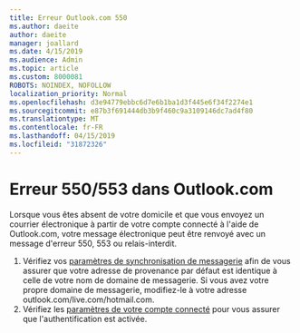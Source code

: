 ```yaml
---
title: Erreur Outlook.com 550
ms.author: daeite
author: daeite
manager: joallard
ms.date: 4/15/2019
ms.audience: Admin
ms.topic: article
ms.custom: 8000081
ROBOTS: NOINDEX, NOFOLLOW
localization_priority: Normal
ms.openlocfilehash: d3e94779ebbc6d7e6b1ba1d3f445e6f34f2274e1
ms.sourcegitcommit: e87b3f691444db3b9f460c9a3109146dc7ad4f80
ms.translationtype: MT
ms.contentlocale: fr-FR
ms.lasthandoff: 04/15/2019
ms.locfileid: "31872326"
---
```

# <a name="error-550553-in-outlookcom"></a>Erreur 550/553 dans Outlook.com

Lorsque vous êtes absent de votre domicile et que vous envoyez un courrier électronique à partir de votre compte connecté à l'aide de Outlook.com, votre message électronique peut être renvoyé avec un message d'erreur 550, 553 ou relais-interdit.
1. Vérifiez vos [paramètres de synchronisation de messagerie](https://go.microsoft.com/fwlink/?linkid=2031283) afin de vous assurer que votre adresse de provenance par défaut est identique à celle de votre nom de domaine de messagerie. Si vous avez votre propre domaine de messagerie, modifiez-le à votre adresse outlook.com/live.com/hotmail.com.
2. Vérifiez les [paramètres de votre compte connecté](https://go.microsoft.com/fwlink/?linkid=875264&clcid=0x409) pour vous assurer que l'authentification est activée.